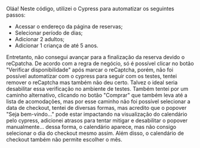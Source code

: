 Oláa! 
Neste código, utilizei o Cypress para automatizar os seguintes passos:
- Acessar o endereço da página de reservas;
- Selecionar período de dias;
- Adicionar 2 adultos;
- Adicionar 1 criança de até 5 anos.
  
Entretanto, não consegui avançar para a finalização da reserva devido o reCpatcha. De acordo com a regra de negócio, só é possível clicar no botão "Verificar disponibilidade" após
marcar o reCaptcha, porém, não foi possível automatizar com o cypress para seguir com os testes, tentei remover o reCaptcha mas também não deu certo. Talvez o ideal seria desabilitar essa verificação no ambiente de testes.
Também tentei por um caminho alternativo, clicando no botão "Comprar" que também leva até a lista de acomodações, mas por esse caminho não foi possível selecionar a data de checkout,
tentei de diversas formas, mas acredito que o popover "Seja bem-vindo..." pode estar impactando na visualização do calendário pelo cypress, adicionei atrasos para tentar mitigar e desabilitar o popover manualmente... dessa forma, o calendário aparece, mas não consigo selecionar o dia do checkout mesmo assim. Além disso, o calendário de checkout também não permite escolher o mês.
